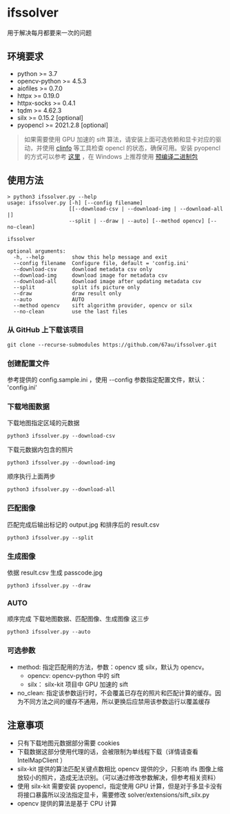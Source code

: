 # ifssolver

用于解决每月都要来一次的问题

## 环境要求

- python >= 3.7
- opencv-python >= 4.5.3
- aiofiles >= 0.7.0
- httpx >= 0.19.0
- httpx-socks >= 0.4.1
- tqdm >= 4.62.3
- silx >= 0.15.2 [optional]
- pyopencl >= 2021.2.8 [optional]

> 如果需要使用 GPU 加速的 sift 算法，请安装上面可选依赖和显卡对应的驱动，并使用 [clinfo](https://github.com/Oblomov/clinfo) 等工具检查 opencl 的状态，确保可用。安装 pyopencl 的方式可以参考 [这里](https://documen.tician.de/pyopencl/misc.html#installation) ，在 Windows 上推荐使用 [预编译二进制包](https://www.lfd.uci.edu/~gohlke/pythonlibs/#pyopencl)

## 使用方法

```
> python3 ifssolver.py --help
usage: ifssolver.py [-h] [--config filename]
                    [[--download-csv | --download-img | --download-all |]
                    --split | --draw | --auto] [--method opencv] [--no-clean]

ifssolver

optional arguments:
  -h, --help         show this help message and exit
  --config filename  Configure file, default = 'config.ini'
  --download-csv     download metadata csv only
  --download-img     download image for metadata csv
  --download-all     download image after updating metadata csv
  --split            split ifs picture only
  --draw             draw result only
  --auto             AUTO
  --method opencv    sift algorithm provider, opencv or silx
  --no-clean         use the last files
```

### 从 GitHub 上下载该项目

```shell
git clone --recurse-submodules https://github.com/67au/ifssolver.git
```

### 创建配置文件

参考提供的 config.sample.ini ，使用 --config 参数指定配置文件，默认： 'config.ini'

### 下载地图数据

下载地图指定区域的元数据

```shell
python3 ifssolver.py --download-csv
```

下载元数据内包含的照片

```shell
python3 ifssolver.py --download-img
```

顺序执行上面两步

```shell
python3 ifssolver.py --download-all
```

### 匹配图像

匹配完成后输出标记的 output.jpg 和排序后的 result.csv

```shell
python3 ifssolver.py --split
```

### 生成图像

依据 result.csv 生成 passcode.jpg

```shell
python3 ifssolver.py --draw
```

### AUTO

顺序完成 下载地图数据、匹配图像、生成图像 这三步

```shell
python3 ifssolver.py --auto
```

### 可选参数

- method: 指定匹配用的方法，参数：opencv 或 silx，默认为 opencv。
  - opencv: opencv-python 中的 sift 
  - silx： silx-kit 项目中 GPU 加速的 sift 
- no_clean: 指定该参数运行时，不会覆盖已存在的照片和匹配计算的缓存。因为不同方法之间的缓存不通用，所以更换后应禁用该参数运行以覆盖缓存

## 注意事项

- 只有下载地图元数据部分需要 cookies
- 下载数据这部分使用代理的话，会被限制为单线程下载（详情请查看 IntelMapClient ）
- silx-kit 提供的算法匹配关键点数相比 opencv 提供的少，只影响 ifs 图像上缩放较小的照片，造成无法识别。（可以通过修改参数解决，但参考相关资料）
- 使用 silx-kit 需要安装 pyopencl，指定使用 GPU 计算，但是对于多显卡没有将接口暴露所以没法指定显卡，需要修改 solver/extensions/sift_silx.py
- opencv 提供的算法是基于 CPU 计算
